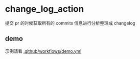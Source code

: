 # change_log_action

提交 pr 的时候获取所有的 commits 信息进行分析整理成 changelog

## demo

示例请看 [.github/workflows/demo.yml](.github/workflows/demo.yml)
